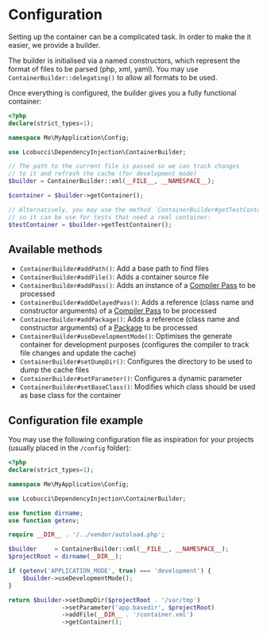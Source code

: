 # Configuration

Setting up the container can be a complicated task.
In order to make the it easier, we provide a builder. 

The builder is initialised via a named constructors, which represent the format of files to be parsed (php, xml, yaml).
You may use `ContainerBuilder::delegating()` to allow all formats to be used.

Once everything is configured, the builder gives you a fully functional container:

```php
<?php
declare(strict_types=1);

namespace Me\MyApplication\Config;

use Lcobucci\DependencyInjection\ContainerBuilder;

// The path to the current file is passed so we can track changes
// to it and refresh the cache (for development mode)
$builder = ContainerBuilder::xml(__FILE__, __NAMESPACE__);

$container = $builder->getContainer();

// Alternatively, you may use the method `ContainerBuilder#getTestContainer()`,
// so it can be use for tests that need a real container:
$testContainer = $builder->getTestContainer();
```

## Available methods

* `ContainerBuilder#addPath()`: Add a base path to find files
* `ContainerBuilder#addFile()`: Adds a container source file
* `ContainerBuilder#addPass()`: Adds an instance of a [Compiler Pass](compiler-passes.md) to be processed
* `ContainerBuilder#addDelayedPass()`: Adds a reference (class name and constructor arguments) of a [Compiler Pass](compiler-passes.md) to be processed
* `ContainerBuilder#addPackage()`: Adds a reference (class name and constructor arguments) of a [Package](packages.md) to be processed
* `ContainerBuilder#useDevelopmentMode()`: Optimises the generate container for development purposes (configures the compiler to track file changes and update the cache)
* `ContainerBuilder#setDumpDir()`: Configures the directory to be used to dump the cache files
* `ContainerBuilder#setParameter()`: Configures a dynamic parameter
* `ContainerBuilder#setBaseClass()`: Modifies which class should be used as base class for the container

## Configuration file example

You may use the following configuration file as inspiration for your projects (usually placed in the `/config` folder):

```php
<?php
declare(strict_types=1);

namespace Me\MyApplication\Config;

use Lcobucci\DependencyInjection\ContainerBuilder;

use function dirname;
use function getenv;

require __DIR__ . '/../vendor/autoload.php';

$builder     = ContainerBuilder::xml(__FILE__, __NAMESPACE__);
$projectRoot = dirname(__DIR__);

if (getenv('APPLICATION_MODE', true) === 'development') {
    $builder->useDevelopmentMode();
}

return $builder->setDumpDir($projectRoot . '/var/tmp')
               ->setParameter('app.basedir', $projectRoot)
               ->addFile(__DIR__ . '/container.xml')
               ->getContainer();
```

